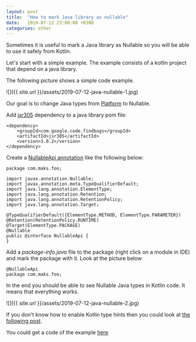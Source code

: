 ```yaml
---
layout: post
title:  "How to mark Java library as nullable"
date:   2019-07-12 23:00:00 +0300
categories: other
---
```


Sometimes it is useful to mark a Java library as Nullable so you will be able to use it safely from Kotlin.

Let's start with a simple example. The example consists of a kotlin project that depend on a java library.

The following picture shows a simple code example.

![]({{ site.url }}/assets/2019-07-12-java-nullable-1.jpg)

Our goal is to change Java types from [Platform](https://kotlinlang.org/docs/reference/java-interop.html) to Nullable.

Add [jsr305](https://mvnrepository.com/artifact/com.google.code.findbugs/jsr305) dependency to a java library pom file:
```
<dependency>
    <groupId>com.google.code.findbugs</groupId>
    <artifactId>jsr305</artifactId>
    <version>3.0.2</version>
</dependency>
```

Create a [NullableApi annotation](https://dzone.com/articles/null-safety-calling-java-from-kotlin) like the following below:
```
package com.maks.foo;

import javax.annotation.Nullable;
import javax.annotation.meta.TypeQualifierDefault;
import java.lang.annotation.ElementType;
import java.lang.annotation.Retention;
import java.lang.annotation.RetentionPolicy;
import java.lang.annotation.Target;

@TypeQualifierDefault({ElementType.METHOD, ElementType.PARAMETER})
@Retention(RetentionPolicy.RUNTIME)
@Target(ElementType.PACKAGE)
@Nullable
public @interface NullableApi {
}
```

Add a *package-info.java* file to the package (right click on a module in IDE) and mark the package with it. Look at the picture below

```
@NullableApi
package com.maks.foo;
```

In the end you should be able to see Nullable Java types in Kotlin code. It means that everything works.

![]({{ site.url }}/assets/2019-07-12-java-nullable-2.jpg)

If you don't know how to enable Kotlin type hints then you could look at [the following post](https://vmaks.github.io/other/2019/06/23/kotlin-type-hints-in-IDEA.html).

You could get a code of the example [here](https://github.com/vmaks/java-library-nullable)
